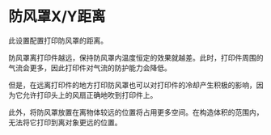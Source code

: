 防风罩X/Y距离
====
此设置配置打印防风罩的距离。

防风罩离打印件越远，保持防风罩内温度恒定的效果就越差。此时，打印件周围的气流会更多，因此打印件对气流的防护能力会降低。

但是，在远离打印件的地方打印防风罩也可以对打印件的冷却产生积极的影响，因为它允许打印头上的风扇正确地吹到打印件上。

此外，将防风罩放置在离物体较远的位置将占用更多空间。在构造体积的范围内，无法将它打印到离对象更远的位置。

